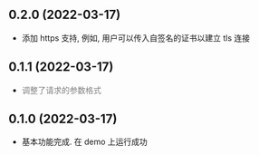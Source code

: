 ## 0.2.0 (2022-03-17)

- 添加 https 支持, 例如, 用户可以传入自签名的证书以建立 tls 连接

## 0.1.1 (2022-03-17)

- <font color="gray">调整了请求的参数格式</font>

## 0.1.0 (2022-03-17)

- 基本功能完成. 在 demo 上运行成功
